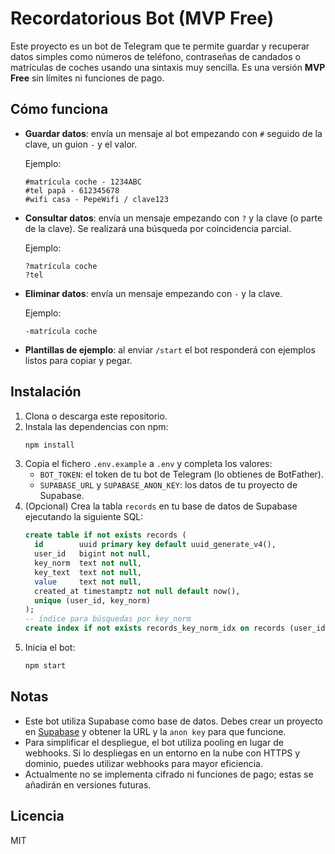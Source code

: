 # Recordatorious Bot (MVP Free)

Este proyecto es un bot de Telegram que te permite guardar y recuperar datos simples como números de teléfono, contraseñas de candados o matrículas de coches usando una sintaxis muy sencilla. Es una versión **MVP Free** sin límites ni funciones de pago.

## Cómo funciona

- **Guardar datos**: envía un mensaje al bot empezando con `#` seguido de la clave, un guion `-` y el valor.
  
  Ejemplo:
  ```
  #matrícula coche - 1234ABC
  #tel papá - 612345678
  #wifi casa - PepeWifi / clave123
  ```
- **Consultar datos**: envía un mensaje empezando con `?` y la clave (o parte de la clave). Se realizará una búsqueda por coincidencia parcial.
  
  Ejemplo:
  ```
  ?matrícula coche
  ?tel
  ```
- **Eliminar datos**: envía un mensaje empezando con `-` y la clave.
  
  Ejemplo:
  ```
  -matrícula coche
  ```
- **Plantillas de ejemplo**: al enviar `/start` el bot responderá con ejemplos listos para copiar y pegar.

## Instalación

1. Clona o descarga este repositorio.
2. Instala las dependencias con npm:
   ```bash
   npm install
   ```
3. Copia el fichero `.env.example` a `.env` y completa los valores:
   - `BOT_TOKEN`: el token de tu bot de Telegram (lo obtienes de BotFather).
   - `SUPABASE_URL` y `SUPABASE_ANON_KEY`: los datos de tu proyecto de Supabase.
4. (Opcional) Crea la tabla `records` en tu base de datos de Supabase ejecutando la siguiente SQL:
   ```sql
   create table if not exists records (
     id        uuid primary key default uuid_generate_v4(),
     user_id   bigint not null,
     key_norm  text not null,
     key_text  text not null,
     value     text not null,
     created_at timestamptz not null default now(),
     unique (user_id, key_norm)
   );
   -- índice para búsquedas por key_norm
   create index if not exists records_key_norm_idx on records (user_id, key_norm);
   ```
5. Inicia el bot:
   ```bash
   npm start
   ```

## Notas

- Este bot utiliza Supabase como base de datos. Debes crear un proyecto en [Supabase](https://supabase.com) y obtener la URL y la `anon key` para que funcione.
- Para simplificar el despliegue, el bot utiliza pooling en lugar de webhooks. Si lo despliegas en un entorno en la nube con HTTPS y dominio, puedes utilizar webhooks para mayor eficiencia.
- Actualmente no se implementa cifrado ni funciones de pago; estas se añadirán en versiones futuras.

## Licencia

MIT

